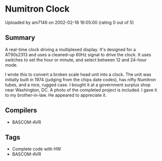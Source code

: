 # Numitron Clock

Uploaded by am7146 on 2002-02-18 16:05:00 (rating 0 out of 5)

## Summary

A real-time clock driving a multiplexed display. It's designed for a AT90s2313 and uses a cleaned-up 60Hz signal to drive the clock. It uses switches to set the hour or minute, and select between 12 and 24-hour mode. 


I wrote this to convert a broken scale head unit into a clock. The unit was initially built in 1974 (judging from the chips date codes), has nifty Numitron tubes, and a nice, rugged case. I bought it at a government surplus shop near Washington, DC. A photo of the completed project is included. I gave it to my brother-in-law. He appeared to appreciate it.

## Compilers

- BASCOM-AVR

## Tags

- Complete code with HW
- BASCOM-AVR
